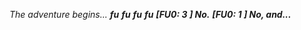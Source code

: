 

*The adventure begins...*
**_fu_**
**_fu_**
**_fu_**
**_fu_**
**_[FU0: 3 ] No._**
**_[FU0: 1 ] No, and..._**